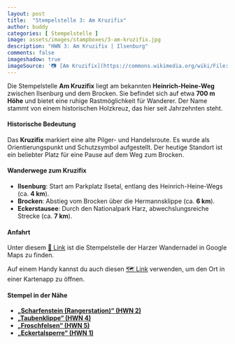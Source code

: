 ```yaml
---
layout: post
title:  "Stempelstelle 3: Am Kruzifix"
author: buddy
categories: [ Stempelstelle ]
image: assets/images/stampboxes/3-am-kruzifix.jpg
description: "HWN 3: Am Kruzifix | Ilsenburg"
comments: false
imageshadow: true
imageSource: '📷 [Am Kruzifix](https://commons.wikimedia.org/wiki/File:Am_Kruzifix.JPG) von <a href="//commons.wikimedia.org/wiki/User:B.Thomas95" title="User:B.Thomas95">Thomas Binder</a> unter Lizenz [CC BY-SA 4.0](https://creativecommons.org/licenses/by-sa/4.0)'
---
```


Die Stempelstelle **Am Kruzifix** liegt am bekannten **Heinrich-Heine-Weg** zwischen Ilsenburg und dem Brocken. Sie befindet sich auf etwa **700 m Höhe** und bietet eine ruhige Rastmöglichkeit für Wanderer. Der Name stammt von einem historischen Holzkreuz, das hier seit Jahrzehnten steht.

#### Historische Bedeutung

Das **Kruzifix** markiert eine alte Pilger- und Handelsroute. Es wurde als Orientierungspunkt und Schutzsymbol aufgestellt. Der heutige Standort ist ein beliebter Platz für eine Pause auf dem Weg zum Brocken.

#### Wanderwege zum Kruzifix

- **Ilsenburg**: Start am Parkplatz Ilsetal, entlang des Heinrich-Heine-Wegs (ca. **4 km**).
- **Brocken**: Abstieg vom Brocken über die Hermannsklippe (ca. **6 km**).
- **Eckerstausee**: Durch den Nationalpark Harz, abwechslungsreiche Strecke (ca. **7 km**).

#### Anfahrt

Unter diesem [📍 Link](https://www.google.com/maps/dir/?api=1&origin=&destination=51.82731%2C%2010.62244) ist die Stempelstelle der Harzer Wandernadel in Google Maps zu finden.

<div class="android-only">
  Auf einem Handy kannst du auch diesen 
  <a href="geo:51.82731,10.62244">🗺️ Link</a> 
  verwenden, um den Ort in einer Kartenapp zu öffnen.
  <p></p>
</div>

#### Stempel in der Nähe

- [**„Scharfenstein (Rangerstation)“ (HWN 2)**](/stempelstelle-002-scharfenstein-rangerstation)
- [**„Taubenklippe“ (HWN 4)**](/stempelstelle-004-taubenklippe)
- [**„Froschfelsen“ (HWN 5)**](/stempelstelle-005-froschfelsen)
- [**„Eckertalsperre“ (HWN 1)**](/stempelstelle-001-eckertalsperre-staumauer)

